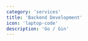 ```yaml
---
category: 'services'
title: 'Backend Development'
icon: 'laptop-code'
description: 'Go / Gin'
---
```

